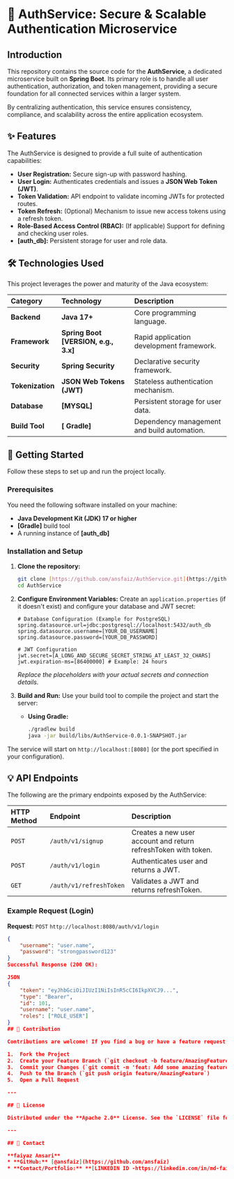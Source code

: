 # 🔐 AuthService: Secure & Scalable Authentication Microservice

## Introduction

This repository contains the source code for the **AuthService**, a dedicated microservice built on **Spring Boot**. Its primary role is to handle all user authentication, authorization, and token management, providing a secure foundation for all connected services within a larger system.

By centralizing authentication, this service ensures consistency, compliance, and scalability across the entire application ecosystem.

## ✨ Features

The AuthService is designed to provide a full suite of authentication capabilities:

* **User Registration:** Secure sign-up with password hashing.
* **User Login:** Authenticates credentials and issues a **JSON Web Token (JWT)**.
* **Token Validation:** API endpoint to validate incoming JWTs for protected routes.
* **Token Refresh:** (Optional) Mechanism to issue new access tokens using a refresh token.
* **Role-Based Access Control (RBAC):** (If applicable) Support for defining and checking user roles.
* **[auth_db]:** Persistent storage for user and role data.

## 🛠️ Technologies Used

This project leverages the power and maturity of the Java ecosystem:

| Category | Technology | Description |
| :--- | :--- | :--- |
| **Backend** | **Java 17+** | Core programming language. |
| **Framework** | **Spring Boot [VERSION, e.g., 3.x]** | Rapid application development framework. |
| **Security** | **Spring Security** | Declarative security framework. |
| **Tokenization** | **JSON Web Tokens (JWT)** | Stateless authentication mechanism. |
| **Database** | **[MYSQL]** | Persistent storage for user data. |
| **Build Tool** | **[ Gradle]** | Dependency management and build automation. |

## 🚀 Getting Started

Follow these steps to set up and run the project locally.

### Prerequisites

You need the following software installed on your machine:

* **Java Development Kit (JDK) 17 or higher**
* **[Gradle]** build tool
* A running instance of **[auth_db]**

### Installation and Setup

1.  **Clone the repository:**
    ```bash
    git clone [https://github.com/ansfaiz/AuthService.git](https://github.com/ansfaiz/AuthService.git)
    cd AuthService
    ```

2.  **Configure Environment Variables:**
    Create an `application.properties`  (if it doesn't exist) and configure your database and JWT secret:

    ```properties
    # Database Configuration (Example for PostgreSQL)
    spring.datasource.url=jdbc:postgresql://localhost:5432/auth_db
    spring.datasource.username=[YOUR_DB_USERNAME]
    spring.datasource.password=[YOUR_DB_PASSWORD]
    
    # JWT Configuration
    jwt.secret=[A_LONG_AND_SECURE_SECRET_STRING_AT_LEAST_32_CHARS]
    jwt.expiration-ms=[86400000] # Example: 24 hours
    ```
    *Replace the placeholders with your actual secrets and connection details.*

3.  **Build and Run:**
    Use your build tool to compile the project and start the server:
    * **Using Gradle:**
        ```bash
        ./gradlew build
        java -jar build/libs/AuthService-0.0.1-SNAPSHOT.jar
        ```

The service will start on `http://localhost:[8080]` (or the port specified in your configuration).

## 💡 API Endpoints

The following are the primary endpoints exposed by the AuthService:

| HTTP Method | Endpoint | Description |
| :--- | :--- | :--- |
| `POST` | `/auth/v1/signup` | Creates a new user account and return refreshToken with token. |
| `POST` | `/auth/v1/login` | Authenticates user and returns a JWT. |
| `GET` | `/auth/v1/refreshToken` | Validates a JWT and returns refreshToken. |
 

### Example Request (Login)

**Request:** `POST` `http://localhost:8080/auth/v1/login`

```json
{
    "username": "user.name",
    "password": "strongpassword123"
}
Successful Response (200 OK):

JSON
{
    "token": "eyJhbGciOiJIUzI1NiIsInR5cCI6IkpXVCJ9...",
    "type": "Bearer",
    "id": 101,
    "username": "user.name",
    "roles": ["ROLE_USER"]
}
## 🤝 Contribution

Contributions are welcome! If you find a bug or have a feature request, please open an issue or submit a pull request.

1.  Fork the Project
2.  Create your Feature Branch (`git checkout -b feature/AmazingFeature`)
3.  Commit your Changes (`git commit -m 'feat: Add some amazing feature'`)
4.  Push to the Branch (`git push origin feature/AmazingFeature`)
5.  Open a Pull Request

---

## 📄 License

Distributed under the **Apache 2.0** License. See the `LICENSE` file for more information.

---

## 📧 Contact

**faiyaz Ansari**
* **GitHub:** [@ansfaiz](https://github.com/ansfaiz)
* **Contact/Portfolio:** **[LINKEDIN ID -https://linkedin.com/in/md-faiyaz-ansari-6719212a4]**
